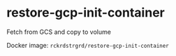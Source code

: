# restore-gcp-init-container

Fetch from GCS and copy to volume

Docker image: `rckrdstrgrd/restore-gcp-init-container`
